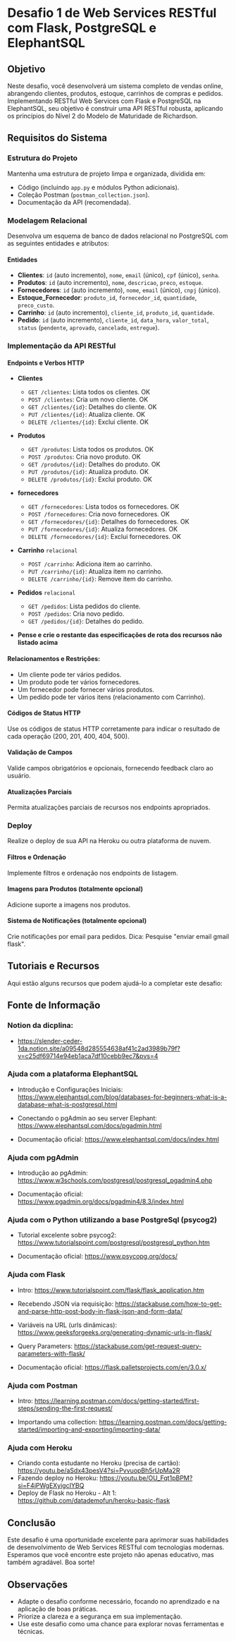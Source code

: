 # Desafio 1 de Web Services RESTful com Flask, PostgreSQL e ElephantSQL

## Objetivo
Neste desafio, você desenvolverá um sistema completo de vendas online, abrangendo clientes, produtos, estoque, carrinhos de compras e pedidos. Implementando RESTful Web Services com Flask e PostgreSQL na ElephantSQL, seu objetivo é construir uma API RESTful robusta, aplicando os princípios do Nível 2 do Modelo de Maturidade de Richardson.

## Requisitos do Sistema

### Estrutura do Projeto
Mantenha uma estrutura de projeto limpa e organizada, dividida em:
- Código (incluindo `app.py` e módulos Python adicionais).
- Coleção Postman (`postman_collection.json`).
- Documentação da API (recomendada).

### Modelagem Relacional
Desenvolva um esquema de banco de dados relacional no PostgreSQL com as seguintes entidades e atributos:

#### Entidades
- **Clientes**: `id` (auto incremento), `nome`, `email` (único), `cpf` (único), `senha`.
- **Produtos**: `id` (auto incremento), `nome`, `descricao`, `preco`, `estoque`.
- **Fornecedores**: `id` (auto incremento), `nome`, `email` (único), `cnpj` (único).
- **Estoque_Fornecedor**: `produto_id`, `fornecedor_id`, `quantidade`, `preco_custo`.
- **Carrinho**: `id` (auto incremento), `cliente_id`, `produto_id`, `quantidade`.
- **Pedido**: `id` (auto incremento), `cliente_id`, `data_hora`, `valor_total`, `status` (`pendente`, `aprovado`, `cancelado`, `entregue`). 

### Implementação da API RESTful

#### Endpoints e Verbos HTTP

- **Clientes**
  - `GET /clientes`: Lista todos os clientes. OK  
  - `POST /clientes`: Cria um novo cliente. OK
  - `GET /clientes/{id}`: Detalhes do cliente. OK
  - `PUT /clientes/{id}`: Atualiza cliente. OK
  - `DELETE /clientes/{id}`: Exclui cliente. OK

- **Produtos**
  - `GET /produtos`: Lista todos os produtos. OK
  - `POST /produtos`: Cria novo produto. OK 
  - `GET /produtos/{id}`: Detalhes do produto. OK
  - `PUT /produtos/{id}`: Atualiza produto. OK
  - `DELETE /produtos/{id}`: Exclui produto. OK

- **fornecedores**
  - `GET /fornecedores`: Lista todos os fornecedores. OK
  - `POST /fornecedores`: Cria novo fornecedores. OK
  - `GET /fornecedores/{id}`: Detalhes do fornecedores. OK
  - `PUT /fornecedores/{id}`: Atualiza fornecedores. OK
  - `DELETE /fornecedores/{id}`: Exclui fornecedores. OK

- **Carrinho** `relacional`
  - `POST /carrinho`: Adiciona item ao carrinho.
  - `PUT /carrinho/{id}`: Atualiza item no carrinho.
  - `DELETE /carrinho/{id}`: Remove item do carrinho.

- **Pedidos** `relacional`
  - `GET /pedidos`: Lista pedidos do cliente.
  - `POST /pedidos`: Cria novo pedido.
  - `GET /pedidos/{id}`: Detalhes do pedido.

- **Pense e crie o restante das especificações de rota dos recursos não listado acima**


#### Relacionamentos e Restrições:

- Um cliente pode ter vários pedidos.
- Um produto pode ter vários fornecedores.
- Um fornecedor pode fornecer vários produtos.
- Um pedido pode ter vários itens (relacionamento com Carrinho).


#### Códigos de Status HTTP

Use os códigos de status HTTP corretamente para indicar o resultado de cada operação (200, 201, 400, 404, 500).

#### Validação de Campos

Valide campos obrigatórios e opcionais, fornecendo feedback claro ao usuário.

#### Atualizações Parciais

Permita atualizações parciais de recursos nos endpoints apropriados.

### Deploy

Realize o deploy de sua API na Heroku ou outra plataforma de nuvem.

#### Filtros e Ordenação

Implemente filtros e ordenação nos endpoints de listagem.

#### Imagens para Produtos (totalmente opcional)

Adicione suporte a imagens nos produtos.

#### Sistema de Notificações (totalmente opcional)

Crie notificações por email para pedidos. Dica: Pesquise "enviar email gmail flask".

## Tutoriais e Recursos

Aqui estão alguns recursos que podem ajudá-lo a completar este desafio:

## Fonte de Informação

### Notion da dicplina: 
- https://slender-ceder-1da.notion.site/a09548d285554638af41c2ad3989b79f?v=c25df69714e94eb1aca7df10cebb9ec7&pvs=4


### Ajuda com a plataforma ElephantSQL

- Introdução e Configurações Iniciais: https://www.elephantsql.com/blog/databases-for-beginners-what-is-a-database-what-is-postgresql.html

- Conectando o pgAdmin ao seu server Elephant: https://www.elephantsql.com/docs/pgadmin.html

- Documentação oficial: https://www.elephantsql.com/docs/index.html

### Ajuda com pgAdmin

- Introdução ao pgAdmin: https://www.w3schools.com/postgresql/postgresql_pgadmin4.php

- Documentação oficial: https://www.pgadmin.org/docs/pgadmin4/8.3/index.html

### Ajuda com o Python utilizando a base PostgreSql (psycog2)

- Tutorial excelente sobre psycog2: https://www.tutorialspoint.com/postgresql/postgresql_python.htm

- Documentação oficial: https://www.psycopg.org/docs/

### Ajuda com Flask

- Intro: https://www.tutorialspoint.com/flask/flask_application.htm

- Recebendo JSON via requisição: https://stackabuse.com/how-to-get-and-parse-http-post-body-in-flask-json-and-form-data/

- Variáveis na URL (urls dinâmicas): https://www.geeksforgeeks.org/generating-dynamic-urls-in-flask/

- Query Parameters: https://stackabuse.com/get-request-query-parameters-with-flask/

- Documentação oficial: https://flask.palletsprojects.com/en/3.0.x/

### Ajuda com Postman

- Intro: https://learning.postman.com/docs/getting-started/first-steps/sending-the-first-request/

- Importando uma collection: https://learning.postman.com/docs/getting-started/importing-and-exporting/importing-data/


### Ajuda com Heroku

- Criando conta estudante no Heroku (precisa de cartão): https://youtu.be/aSdx43pesV4?si=PvvuopBh5rUpMa2R
- Fazendo deploy no Heroku: https://youtu.be/OU_Fqt1pBPM?si=F4jPWgEXyigcIYBQ
- Deploy de Flask no Heroku - Alt 1: https://github.com/datademofun/heroku-basic-flask 

## Conclusão

Este desafio é uma oportunidade excelente para aprimorar suas habilidades de desenvolvimento de Web Services RESTful com tecnologias modernas. Esperamos que você encontre este projeto não apenas educativo, mas também agradável. Boa sorte!

## Observações

- Adapte o desafio conforme necessário, focando no aprendizado e na aplicação de boas práticas.
- Priorize a clareza e a segurança em sua implementação.
- Use este desafio como uma chance para explorar novas ferramentas e técnicas.
